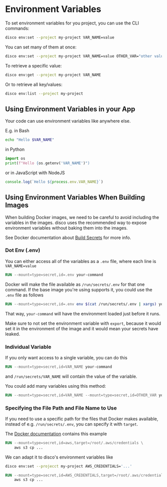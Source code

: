 # Environment Variables

To set environment variables for you project, you can use the CLI commands:

```bash
disco env:set --project my-project VAR_NAME=value
```

You can set many of them at once:
```bash
disco env:set --project my-project VAR_NAME=value OTHER_VAR="other value"
```

To retrieve a specific value:
```bash
disco env:get --project my-project VAR_NAME
```

Or to retrieve all key/values:
```bash
disco env:list --project my-project
```

## Using Environment Variables in your App

Your code can use environment variables like anywhere else.

E.g. in Bash
```bash
echo "Hello $VAR_NAME"
```
in Python
```python
import os
print(f"Hello {os.getenv('VAR_NAME')")
```
or in JavaScript with NodeJS
```javascript
console.log(`Hello ${process.env.VAR_NAME}`)
```

## Using Environment Variables When Building Images

When building Docker images, we need to be careful to avoid including the variables in the images. disco uses the recommended way to expose environment variables without baking them into the images.

See Docker documentation about [Build Secrets](https://docs.docker.com/build/building/secrets/) for more info.

### Dot Env (.env)

You can either access all of the variables as a `.env` file, where each line is `VAR_NAME=value`

```Dockerfile
RUN --mount=type=secret,id=.env your-command
```

Docker will make the file available as `/run/secrets/.env` for that one command. If the base image you're using supports it, you could use the `.env` file as follows
```Dockerfile
RUN --mount=type=secret,id=.env env $(cat /run/secrets/.env | xargs) your-command
```

That way, `your-command` will have the environment loaded just before it runs.

Make sure to not set the environment variable with `export`, because it would set it in the environment of the image and it would mean your secrets have leaked.

### Individual Variable

If you only want access to a single variable, you can do this

```Dockerfile
RUN --mount=type=secret,id=VAR_NAME your-command
```

and `/run/secrets/VAR_NAME` will contain the value of the variable.

You could add many variables using this method:
```Dockerfile
RUN --mount=type=secret,id=VAR_NAME --mount=type=secret,id=OTHER_VAR your-command
```

### Specifying the File Path and File Name to Use

If you need to use a specific path for the files that Docker makes available, instead of e.g. `/run/secrets/.env`, you can specify it with `target`.

The [Docker documentation](https://docs.docker.com/build/building/secrets/#target) contains this example
```Dockerfile
RUN --mount=type=secret,id=aws,target=/root/.aws/credentials \
    aws s3 cp ...
```
We can adapt it to disco's environment variables like
```bash
disco env:set --projecct my-project AWS_CREDENTIALS='...'
```
```Dockerfile
RUN --mount=type=secret,id=AWS_CREDENTIALS,target=/root/.aws/credentials \
    aws s3 cp ...
```
